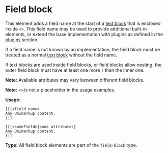 # Field block

This element adds a field name at the start of a [text block](/markup/blocks/enclosed/text-block) that is enclosed inside `<>`.
This field name may be used to provide additional built-in elements, or extend the base implementation with plugins as defined in the [plugins](/addons/plugins/README) section.

If a field name is not known by an implementation, the field block
must be treated as a normal [text block](/markup/blocks/enclosed/text-block) without the field name.

If text blocks are used inside field blocks, or field blocks allow nesting, the outer field block must have at least one more `[` than the inner one.

**Note:** Available attributes may vary between different field blocks.

**Note:** `<>` is not a placeholder in the usage examples.

**Usage:**

```
[[[<field name>
Any Unimarkup content.
]]]

[[[<someField>{some attributes}
Any Unimarkup content.
]]]
```

**Type:** All field block elements are part of the `field-block` type.
